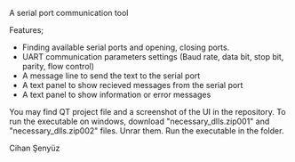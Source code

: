 A serial port communication tool

Features;
- Finding available serial ports and opening, closing ports.
- UART communication parameters settings (Baud rate, data bit, stop bit, parity, flow control)
- A message line to send the text to the serial port
- A text panel to show recieved messages from the serial port
- A text panel to show information or error messages

You may find QT project file and a screenshot of the UI in the repository.
To run the executable on windows, download "necessary_dlls.zip001" and "necessary_dlls.zip002" files. Unrar them. Run the executable in the folder.

Cihan Şenyüz
